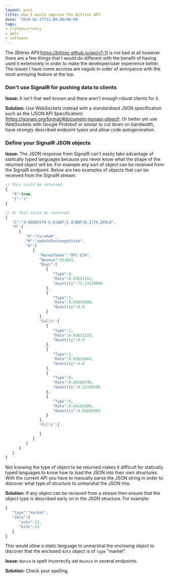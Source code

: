 ```yaml
---
layout: post
title: How I would improve the Bittrex API
date: '2019-02-27T11:00:00+00:00'
tags:
- crytpocurrency
- apis
- software
---
```

The (Bittrex API)[https://bittrex.github.io/api/v1-1] is not bad at all however there are a few things that I would do different with the benefit of having used it extensively in order to make the developer/user experience better. The issues I have come accross are vagule in order of annoyance with the most annoying feature at the top.

### Don't use SignalR for pushing data to clients
**Issue:** It isn't that well known and there aren't enough robust clients for it.

**Solution:** Use WebSockets instead with a standardised JSON specification such as the (JSON:API Specification)[https://jsonapi.org/format/#document-jsonapi-object].
Or better yet use WebSockets with Google Protobuf or similar to cut down on bandwidth, have strongly described endpoint types and allow code autogeneration.

### Define your SignalR JSON objects
**Issue:** The JSON response from SignalR can't easily take advantage of statically typed languages because you never know what the shape of the returned object will be.
For example any sort of object can be received from the SignalR endpoint. Below are two examples of objects that can be received from the SignalR stream:
```javascript
// This could be returned.
{
   "R":true,
   "I":"1"
}

// Or this could be returned.
{
   "C":"d-6BAD5V78-E,0|BNFj5,0|BNFj6,2|fK,E89L8",
   "M":[
      {
         "H":"CoreHub",
         "M":"updateExchangeState",
         "A":[
            {
               "MarketName":"BTC-ETH",
               "Nounce":953081,
               "Buys":[
                  {
                     "Type":0,
                     "Rate":0.03522162,
                     "Quantity":73.13170000
                  },
                  {
                     "Type":1,
                     "Rate":0.02853588,
                     "Quantity":0.0
                  }
               ],
               "Sells":[
                  {
                     "Type":1,
                     "Rate":0.03611225,
                     "Quantity":0.0
                  },
                  {
                     "Type":1,
                     "Rate":0.03612664,
                     "Quantity":0.0
                  },
                  {
                     "Type":0,
                     "Rate":0.04180796,
                     "Quantity":0.12164500
                  },
                  {
                     "Type":0,
                     "Rate":0.04183300,
                     "Quantity":0.02682065
                  }
               ],
               "Fills":[

               ]
            }
         ]
      }
   ]
}
```
Not knowing the type of object to be returned makes it difficult for statically typed languages to know how to load the JSON into their own structures.
With the current API you have to manually parse the JSON string in order to discover what type of structure to unmarshal the JSON into.

**Solution:** If any object can be recieved from a stream then ensure that the object type is described early on in the JSON structure. For example:
```javascript
{
   "type":"market",
   "data":{
      "asks":22,
      "bids":33
   }
}
```
This would allow a static language to unmarshal the enclosing object to discover that the enclosed `data` object is of `type` "market".

**Issue:** `Nonce` is spelt incorrectly ast `Nounce` in several endpoints.

**Solution:** Check your spelling.
